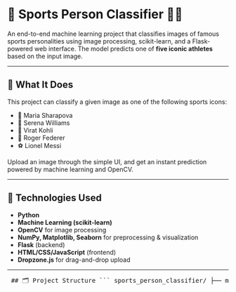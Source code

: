 
# 🏅 Sports Person Classifier 🤖📸

An end-to-end machine learning project that classifies images of famous sports personalities using image processing, scikit-learn, and a Flask-powered web interface. The model predicts one of **five iconic athletes** based on the input image.

---

## 🧠 What It Does

This project can classify a given image as one of the following sports icons:

- 🎾 Maria Sharapova  
- 🎾 Serena Williams  
- 🏏 Virat Kohli  
- 🎾 Roger Federer  
- ⚽ Lionel Messi  

Upload an image through the simple UI, and get an instant prediction powered by machine learning and OpenCV.

---

## 🚀 Technologies Used

- **Python**
- **Machine Learning (scikit-learn)**
- **OpenCV** for image processing
- **NumPy, Matplotlib, Seaborn** for preprocessing & visualization
- **Flask** (backend)
- **HTML/CSS/JavaScript** (frontend)
- **Dropzone.js** for drag-and-drop upload

---

<pre> ## 🗂️ Project Structure ``` sports_person_classifier/ ├── models/ # Trained model files ├── server/ # Backend server logic │ ├── artifacts/ │ ├── opencv/ │ ├── test_images/ │ ├── server.py # Main Flask app │ ├── util.py # Utility functions │ ├── wavelet.py # Wavelet feature extraction │ └── b64.txt # Label mappings ├── UI/ # Frontend (HTML, CSS, JS) │ ├── images/ │ ├── app.html │ ├── app.css │ ├── app.js │ ├── dropzone.min.js │ └── dropzone.min.css ├── Script1.ipynb # Model training & evaluation ├── .gitignore └── README.md ``` </pre>
